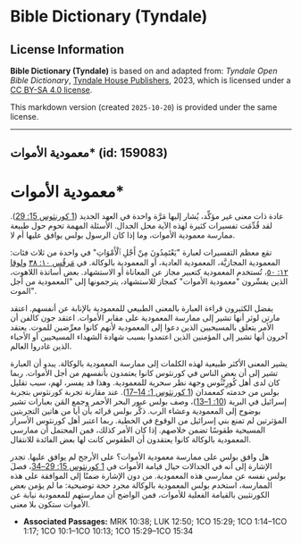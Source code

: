 # Bible Dictionary (Tyndale)

## License Information

**Bible Dictionary (Tyndale)** is based on and adapted from: _Tyndale Open Bible Dictionary_, [Tyndale House Publishers](https://tyndaleopenresources.com/), 2023, which is licensed under a [CC BY-SA 4.0 license](https://creativecommons.org/licenses/by-sa/4.0/legalcode.en).

This markdown version (created `2025-10-20`) is provided under the same license.



--------------------------------

## معمودية الأموات* (id: 159083)

معمودية الأموات\*
=================

عادة ذات معنى غير مؤكِّد، يُشار إليها مَرَّة واحدة في العهد الجديد ([1 كورنثوس 15: 29](https://ref.ly/1Cor15:29)). لقد قُدِّمَت تفسيرات كثيرة لهذه الآية محل الجدال. الأسئلة المهمة تحوم حول طبيعة ممارسة معمودية الأموات، وما إذا كان الرسول بولس يوافق عليها أم لا.

تقع معظم التفسيرات لعبارة "يَعْتَمِدُونَ مِنْ أَجْلِ ٱلْأَمْوَاتِ" في واحدة من ثلاث فئات: المعمودية المجازيَّة، المعمودية العادية، أو المعمودية بالوكالة. في [مَرقُس ١٠: ٣٨](https://ref.ly/Mark10:38) و[لوقا ١٢: ٥٠](https://ref.ly/Luke12:50)، تُستخدم المعمودية كتعبير مجاز عن المعاناة أو الاستشهاد. بعض أساتذة اللاهوت، الذين يفسِّرون "معمودية الأموات" كمجاز للاستشهاد، يترجمونها إلى "المعمودية من أجل الموت".

يفضل الكثيرون قراءة العبارة بالمعنى الطبيعي للمعمودية بالإنابة عن أنفسهم. اعتقد مارتن لوثر أنها تشير إلى ممارسة المعمودية على مقابر الأموات. اعتقد جون كالفن أن الأمر يتعلق بالمسيحيين الذين دعوا إلى المعمودية لأنهم كانوا معرِّضين للموت. يعتقد آخرون أنها تشير إلى المؤمنين الذين اعتمدوا بسبب شهادة الشهداء المسيحيين أو الأحباء الذين غادروا العالم.

يشير المعنى الأكثر طبيعية لهذه الكلمات إلى ممارسة المعمودية بالوكالة. يبدو أن العبارة تشير إلى أن بعض الناس في كورنثوس كانوا يعتمدون بأنفسهم من أجل الأموات. ربما كان لدى أهل كُورِنْثُوس وجهة نظر سحرية للمعمودية. وهذا قد يفسر، لهم، سبب تقليل بولس من خدمته كمعمدان ([1 كورنثوس 1: 14–17](https://ref.ly/1Cor1:14-1Cor1:17)). عند مقارنة تجربة كورنثوس بتجربة إسرائيل في البرية ([10: 1–13](https://ref.ly/1Cor10:1-1Cor10:13))، وصف بولس عبور البحر الأحمر وجمع المَن بعبارات تشير بوضوح إلى المعمودية وعشاء الرب. ذكَّر بولس قرائه بأن أيا من هاتين التجربتين المؤثرتين لم تمنع بني إسرائيل من الوقوع في الخطية. ربما اعتبر أهل كورنثوس الأسرار المسيحية طقوسًا تضمن خلاصهم. إذا كان الأمر كذلك، فمن المحتمل أن ممارسي المعمودية بالوكالة كانوا يعتقدون أن الطقوس كانت لها بعض الفائدة للانتقال.

هل وافق بولس على ممارسة معمودية الأموات؟ على الأرجح لم يوافق عليها. تجدر الإشارة إلى أنه في الجدالات حيال قيامة الأموات في [1 كورنثوس 15: 29–34](https://ref.ly/1Cor15:29-1Cor15:34)، فصلَ بولس نفسه عن ممارسي هذه المعمودية. من دون الإشارة ضمنًا إلى الموافقة على هذه الممارسة، استخدم بولس المعمودية بالوكالة مجرد حجة توضيحية: ما لم يؤمن *بعض* الكورنثيين بالقيامة الفعلية للأموات، فمن الواضح أن ممارستهم للمعمودية نيابة عن الأموات ستكون بلا معنى.

* **Associated Passages:** MRK 10:38; LUK 12:50; 1CO 15:29; 1CO 1:14–1CO 1:17; 1CO 10:1–1CO 10:13; 1CO 15:29–1CO 15:34

